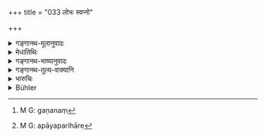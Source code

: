 +++
title = "033 लोभः स्वप्नो"

+++

<details><summary>गङ्गानथ-मूलानुवादः</summary>

Avarice, drowsiness, irresolution, cruelty, disbelief, bad character, habit of begging, and inattentiveness are the characteristics of the quality of ‘Tamas.’—(33)
</details>

<details><summary>मेधातिथिः</summary>

धनादिषु रागो **लोभः** । **क्रौर्यं** स्वल्पे ऽपराधे वैरानुबन्धः । **नास्तिक्यं** प्रमादता । **भिन्नवृत्तिता** शीलभ्रंशः । चग्रहणेन[^८२] शिष्टविगर्हणा । **याचिष्णुता** याचकत्वं तच्छीलता । **प्रमादो** ऽनवधानं धर्मादिष्व् अपायपरिहारेष्व्[^८३] अनादरः । **स्वप्नो ऽधृतिर्** इति नञ्प्रश्लेषः ॥ १२.३३ ॥


[^८३]:
     M G: apāyaparihāre


[^८२]:
     M G: gaṇanaṃ
</details>

<details><summary>गङ्गानथ-भाष्यानुवादः</summary>

‘*Avarice*’—longing for possessing riches and other things.

‘*Cruelty*’—taking offence at even a slight fault.

‘*Disbelief*’—recklessness.

‘*Bad character*’—loss of character.

The particle ‘*ca*’ implies ‘disrespect for elders.’

‘*Habit of begging*’—being addicted to soliciting favours.

‘*Inattentiveness*’—carelessness; want of attention to the performance of duties and to the avoidance of failure.

Between ‘*svapno*’ and ‘*dhṛtiḥ*,’ an ‘*a*’ is understood.—(33)
</details>

<details><summary>गङ्गानथ-तुल्य-वाक्यानि</summary>

**(verses 12.32-51)  
**

See Comparative notes for [Verse 12.32].
</details>

<details><summary>भारुचिः</summary>

सत्त्वादीनां त्रिभिः श्लोकैः फलोदयो ऽयम् उच्यते ॥ १२.३१–३३ ॥
</details>

<details><summary>Bühler</summary>

033	Covetousness, sleepiness, pusillanimity, cruelty, atheism, leading an evil life, a habit of soliciting favours, and inattentiveness, are the marks of the quality of Darkness.
</details>
